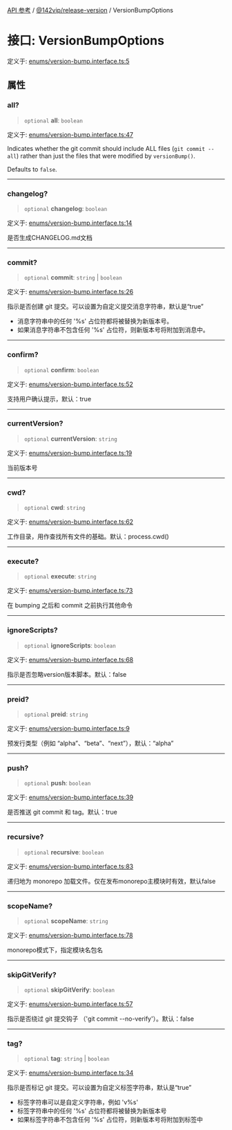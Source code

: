 [API 参考](../../../index.md) / [@142vip/release-version](../index.md) / VersionBumpOptions

# 接口: VersionBumpOptions

定义于: [enums/version-bump.interface.ts:5](https://github.com/142vip/core-x/blob/1eb80b292cacf818428b26e34edc36554f5c80fb/packages/release-version/src/enums/version-bump.interface.ts#L5)

## 属性

### all?

> `optional` **all**: `boolean`

定义于: [enums/version-bump.interface.ts:47](https://github.com/142vip/core-x/blob/1eb80b292cacf818428b26e34edc36554f5c80fb/packages/release-version/src/enums/version-bump.interface.ts#L47)

Indicates whether the git commit should include ALL files (`git commit --all`)
rather than just the files that were modified by `versionBump()`.

Defaults to `false`.

***

### changelog?

> `optional` **changelog**: `boolean`

定义于: [enums/version-bump.interface.ts:14](https://github.com/142vip/core-x/blob/1eb80b292cacf818428b26e34edc36554f5c80fb/packages/release-version/src/enums/version-bump.interface.ts#L14)

是否生成CHANGELOG.md文档

***

### commit?

> `optional` **commit**: `string` \| `boolean`

定义于: [enums/version-bump.interface.ts:26](https://github.com/142vip/core-x/blob/1eb80b292cacf818428b26e34edc36554f5c80fb/packages/release-version/src/enums/version-bump.interface.ts#L26)

指示是否创建 git 提交。可以设置为自定义提交消息字符串，默认是“true”
- 消息字符串中的任何 '%s' 占位符都将被替换为新版本号。
- 如果消息字符串不包含任何 '%s' 占位符，则新版本号将附加到消息中。

***

### confirm?

> `optional` **confirm**: `boolean`

定义于: [enums/version-bump.interface.ts:52](https://github.com/142vip/core-x/blob/1eb80b292cacf818428b26e34edc36554f5c80fb/packages/release-version/src/enums/version-bump.interface.ts#L52)

支持用户确认提示，默认：true

***

### currentVersion?

> `optional` **currentVersion**: `string`

定义于: [enums/version-bump.interface.ts:19](https://github.com/142vip/core-x/blob/1eb80b292cacf818428b26e34edc36554f5c80fb/packages/release-version/src/enums/version-bump.interface.ts#L19)

当前版本号

***

### cwd?

> `optional` **cwd**: `string`

定义于: [enums/version-bump.interface.ts:62](https://github.com/142vip/core-x/blob/1eb80b292cacf818428b26e34edc36554f5c80fb/packages/release-version/src/enums/version-bump.interface.ts#L62)

工作目录，用作查找所有文件的基础。默认：process.cwd()

***

### execute?

> `optional` **execute**: `string`

定义于: [enums/version-bump.interface.ts:73](https://github.com/142vip/core-x/blob/1eb80b292cacf818428b26e34edc36554f5c80fb/packages/release-version/src/enums/version-bump.interface.ts#L73)

在 bumping 之后和 commit 之前执行其他命令

***

### ignoreScripts?

> `optional` **ignoreScripts**: `boolean`

定义于: [enums/version-bump.interface.ts:68](https://github.com/142vip/core-x/blob/1eb80b292cacf818428b26e34edc36554f5c80fb/packages/release-version/src/enums/version-bump.interface.ts#L68)

指示是否忽略version版本脚本。默认：false

***

### preid?

> `optional` **preid**: `string`

定义于: [enums/version-bump.interface.ts:9](https://github.com/142vip/core-x/blob/1eb80b292cacf818428b26e34edc36554f5c80fb/packages/release-version/src/enums/version-bump.interface.ts#L9)

预发行类型（例如 “alpha”、“beta”、“next”），默认：“alpha”

***

### push?

> `optional` **push**: `boolean`

定义于: [enums/version-bump.interface.ts:39](https://github.com/142vip/core-x/blob/1eb80b292cacf818428b26e34edc36554f5c80fb/packages/release-version/src/enums/version-bump.interface.ts#L39)

是否推送 git commit 和 tag。默认：true

***

### recursive?

> `optional` **recursive**: `boolean`

定义于: [enums/version-bump.interface.ts:83](https://github.com/142vip/core-x/blob/1eb80b292cacf818428b26e34edc36554f5c80fb/packages/release-version/src/enums/version-bump.interface.ts#L83)

递归地为 monorepo 加载文件。仅在发布monorepo主模块时有效，默认false

***

### scopeName?

> `optional` **scopeName**: `string`

定义于: [enums/version-bump.interface.ts:78](https://github.com/142vip/core-x/blob/1eb80b292cacf818428b26e34edc36554f5c80fb/packages/release-version/src/enums/version-bump.interface.ts#L78)

monorepo模式下，指定模块名包名

***

### skipGitVerify?

> `optional` **skipGitVerify**: `boolean`

定义于: [enums/version-bump.interface.ts:57](https://github.com/142vip/core-x/blob/1eb80b292cacf818428b26e34edc36554f5c80fb/packages/release-version/src/enums/version-bump.interface.ts#L57)

指示是否绕过 git 提交钩子 （'git commit --no-verify'）。默认：false

***

### tag?

> `optional` **tag**: `string` \| `boolean`

定义于: [enums/version-bump.interface.ts:34](https://github.com/142vip/core-x/blob/1eb80b292cacf818428b26e34edc36554f5c80fb/packages/release-version/src/enums/version-bump.interface.ts#L34)

指示是否标记 git 提交。可以设置为自定义标签字符串，默认是“true”
- 标签字符串可以是自定义字符串，例如 'v%s'
- 标签字符串中的任何 '%s' 占位符都将被替换为新版本号
- 如果标签字符串不包含任何 '%s' 占位符，则新版本号将附加到标签中
